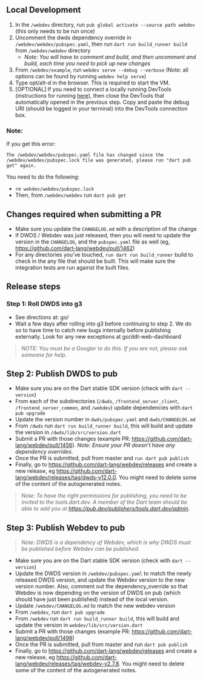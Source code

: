 ## Local Development

1. In the `/webdev` directory, run `pub global activate --source path webdev` (this only needs to be run once)
2. Uncomment the dwds dependency override in `/webdev/webdev/pubspec.yaml`, then run `dart run build_runner build` from `/webdev/webdev` directory
    * *Note: You will have to comment and build, and then uncomment and build, each time you need to pick up new changes*
2. From `/webdev/example`, run `webdev serve --debug --verbose` (Note: all options can be found by running `webdev help serve`)
3. Type opt/alt-d in the browser. This is required to start the VM.
4. [OPTIONAL] If you need to connect a locally running DevTools (instructions for running [here](https://github.com/flutter/devtools/blob/master/CONTRIBUTING.md )), then close the DevTools that automatically opened in the previous step. Copy and paste the debug URI (should be logged in your terminal) into the DevTools connection box.

### Note:
If you get this error:

`The /webdev/webdev/pubspec.yaml file has changed since the /webdev/webdev/pubspec.lock file was generated, please run "dart pub get" again.` 

You need to do the following:

* `rm webdev/webdev/pubspec.lock`
* Then, from `/webdev/webdev` run `dart pub get`

## Changes required when submitting a PR
* Make sure you update the `CHANGELOG.md` with a description of the change
* If DWDS / Webdev was just released, then you will need to update the version in the `CHANGELOG`, and the `pubspec.yaml` file as well (eg, https://github.com/dart-lang/webdev/pull/1462)
* For any directories you’ve touched, `run dart run build_runner` build to check in the any file that should be built. This will make sure the integration tests are run against the built files. 

## Release steps 

### Step 1: Roll DWDS into g3 
* See directions at: go/
* Wait a few days after rolling into g3 before continuing to step 2. We do so to have time to catch new bugs internally before publishing externally. Look for any new exceptions at go/ddt-web-dashboard
> *NOTE: You must be a Googler to do this. If you are not, please ask someone for help.*

## Step 2: Publish DWDS to pub
* Make sure you are on the Dart stable SDK version (check with `dart --version`)
* From each of the subdirectories (`/dwds`, `/frontend_server_client`, `/frontend_server_common`, and `/webdev`) update dependencies with `dart pub upgrade`
* Update the version number in `dwds/pubspec.yaml` and `dwds/CHANGELOG.md`
* From `/dwds` run `dart run build_runner build`, this will build and update the version in `/dwds/lib/src/version.dart`
* Submit a PR with those changes (example PR: https://github.com/dart-lang/webdev/pull/1456). *Note: Ensure your PR doesn’t have any dependency overrides.*
* Once the PR is submitted, pull from master and `run dart pub publish`
* Finally, go to https://github.com/dart-lang/webdev/releases and create a new release, eg https://github.com/dart-lang/webdev/releases/tag/dwds-v12.0.0. You might need to delete some of the content of the autogenerated notes. 
> *Note: To have the right permissions for publishing, you need to be invited to the tools.dart.dev. A member of the Dart team should be able to add you at https://pub.dev/publishers/tools.dart.dev/admin.* 

## Step 3: Publish Webdev to pub 
> *Note: DWDS is a dependency of Webdev, which is why DWDS must be published before Webdev can be published.* 
* Make sure you are on the Dart stable SDK version (check with `dart --version`)
* Update the DWDS version in `/webdev/pubspec.yaml` to match the newly released DWDS version, and update the Webdev version to the new version number. Also, comment out the dependency_override  so that Webdev is now depending on the version of DWDS on pub (which should have just been published) instead of the local version. 
* Update `/webdev/CHANGELOG.md` to match the new webdev version
* From `/webdev`, run `dart pub upgrade`
* From `/webdev` run `dart run build_runner build`, this will build and update the version in `webdev/lib/src/version.dart`
* Submit a PR with those changes (example PR: https://github.com/dart-lang/webdev/pull/1498)
* Once the PR is submitted, pull from master and run `dart pub publish` 
* Finally, go to https://github.com/dart-lang/webdev/releases and create a new release, eg https://github.com/dart-lang/webdev/releases/tag/webdev-v2.7.8. You might need to delete some of the content of the autogenerated notes. 